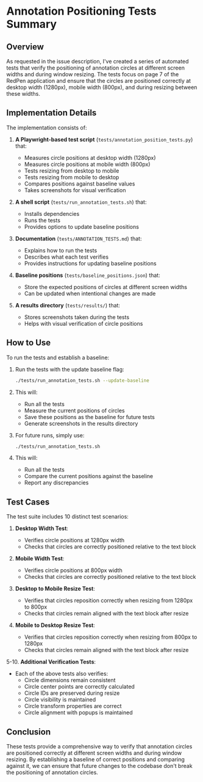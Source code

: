 # Annotation Positioning Tests Summary

## Overview

As requested in the issue description, I've created a series of automated tests that verify the positioning of annotation circles at different screen widths and during window resizing. The tests focus on page 7 of the RedPen application and ensure that the circles are positioned correctly at desktop width (1280px), mobile width (800px), and during resizing between these widths.

## Implementation Details

The implementation consists of:

1. **A Playwright-based test script** (`tests/annotation_position_tests.py`) that:
   - Measures circle positions at desktop width (1280px)
   - Measures circle positions at mobile width (800px)
   - Tests resizing from desktop to mobile
   - Tests resizing from mobile to desktop
   - Compares positions against baseline values
   - Takes screenshots for visual verification

2. **A shell script** (`tests/run_annotation_tests.sh`) that:
   - Installs dependencies
   - Runs the tests
   - Provides options to update baseline positions

3. **Documentation** (`tests/ANNOTATION_TESTS.md`) that:
   - Explains how to run the tests
   - Describes what each test verifies
   - Provides instructions for updating baseline positions

4. **Baseline positions** (`tests/baseline_positions.json`) that:
   - Store the expected positions of circles at different screen widths
   - Can be updated when intentional changes are made

5. **A results directory** (`tests/results/`) that:
   - Stores screenshots taken during the tests
   - Helps with visual verification of circle positions

## How to Use

To run the tests and establish a baseline:

1. Run the tests with the update baseline flag:
   ```bash
   ./tests/run_annotation_tests.sh --update-baseline
   ```

2. This will:
   - Run all the tests
   - Measure the current positions of circles
   - Save these positions as the baseline for future tests
   - Generate screenshots in the results directory

3. For future runs, simply use:
   ```bash
   ./tests/run_annotation_tests.sh
   ```

4. This will:
   - Run all the tests
   - Compare the current positions against the baseline
   - Report any discrepancies

## Test Cases

The test suite includes 10 distinct test scenarios:

1. **Desktop Width Test**:
   - Verifies circle positions at 1280px width
   - Checks that circles are correctly positioned relative to the text block

2. **Mobile Width Test**:
   - Verifies circle positions at 800px width
   - Checks that circles are correctly positioned relative to the text block

3. **Desktop to Mobile Resize Test**:
   - Verifies that circles reposition correctly when resizing from 1280px to 800px
   - Checks that circles remain aligned with the text block after resize

4. **Mobile to Desktop Resize Test**:
   - Verifies that circles reposition correctly when resizing from 800px to 1280px
   - Checks that circles remain aligned with the text block after resize

5-10. **Additional Verification Tests**:
   - Each of the above tests also verifies:
     - Circle dimensions remain consistent
     - Circle center points are correctly calculated
     - Circle IDs are preserved during resize
     - Circle visibility is maintained
     - Circle transform properties are correct
     - Circle alignment with popups is maintained

## Conclusion

These tests provide a comprehensive way to verify that annotation circles are positioned correctly at different screen widths and during window resizing. By establishing a baseline of correct positions and comparing against it, we can ensure that future changes to the codebase don't break the positioning of annotation circles.